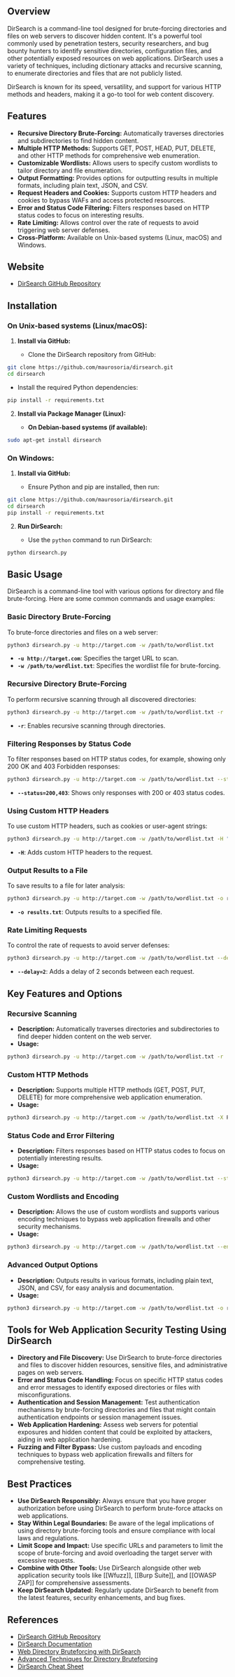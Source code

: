 ## Overview
DirSearch is a command-line tool designed for brute-forcing directories and files on web servers to discover hidden content. It's a powerful tool commonly used by penetration testers, security researchers, and bug bounty hunters to identify sensitive directories, configuration files, and other potentially exposed resources on web applications. DirSearch uses a variety of techniques, including dictionary attacks and recursive scanning, to enumerate directories and files that are not publicly listed.

DirSearch is known for its speed, versatility, and support for various HTTP methods and headers, making it a go-to tool for web content discovery.

## Features
- **Recursive Directory Brute-Forcing:** Automatically traverses directories and subdirectories to find hidden content.
- **Multiple HTTP Methods:** Supports GET, POST, HEAD, PUT, DELETE, and other HTTP methods for comprehensive web enumeration.
- **Customizable Wordlists:** Allows users to specify custom wordlists to tailor directory and file enumeration.
- **Output Formatting:** Provides options for outputting results in multiple formats, including plain text, JSON, and CSV.
- **Request Headers and Cookies:** Supports custom HTTP headers and cookies to bypass WAFs and access protected resources.
- **Error and Status Code Filtering:** Filters responses based on HTTP status codes to focus on interesting results.
- **Rate Limiting:** Allows control over the rate of requests to avoid triggering web server defenses.
- **Cross-Platform:** Available on Unix-based systems (Linux, macOS) and Windows.

## Website
- [DirSearch GitHub Repository](https://github.com/maurosoria/dirsearch)

## Installation

### On Unix-based systems (Linux/macOS):

1. **Install via GitHub:**

   - Clone the DirSearch repository from GitHub:

```sh
git clone https://github.com/maurosoria/dirsearch.git
cd dirsearch
```

   - Install the required Python dependencies:

```sh
pip install -r requirements.txt
```

2. **Install via Package Manager (Linux):**

   - **On Debian-based systems (if available):**

```sh
sudo apt-get install dirsearch
```

### On Windows:

1. **Install via GitHub:**

   - Ensure Python and pip are installed, then run:

```sh
git clone https://github.com/maurosoria/dirsearch.git
cd dirsearch
pip install -r requirements.txt
```

2. **Run DirSearch:**

   - Use the `python` command to run DirSearch:

```sh
python dirsearch.py
```

## Basic Usage
DirSearch is a command-line tool with various options for directory and file brute-forcing. Here are some common commands and usage examples:

### Basic Directory Brute-Forcing
To brute-force directories and files on a web server:

```sh
python3 dirsearch.py -u http://target.com -w /path/to/wordlist.txt
```

- **`-u http://target.com`**: Specifies the target URL to scan.
- **`-w /path/to/wordlist.txt`**: Specifies the wordlist file for brute-forcing.

### Recursive Directory Brute-Forcing
To perform recursive scanning through all discovered directories:

```sh
python3 dirsearch.py -u http://target.com -w /path/to/wordlist.txt -r
```

- **`-r`**: Enables recursive scanning through directories.

### Filtering Responses by Status Code
To filter responses based on HTTP status codes, for example, showing only 200 OK and 403 Forbidden responses:

```sh
python3 dirsearch.py -u http://target.com -w /path/to/wordlist.txt --status=200,403
```

- **`--status=200,403`**: Shows only responses with 200 or 403 status codes.

### Using Custom HTTP Headers
To use custom HTTP headers, such as cookies or user-agent strings:

```sh
python3 dirsearch.py -u http://target.com -w /path/to/wordlist.txt -H "User-Agent: custom-agent" -H "Cookie: sessionid=abc123"
```

- **`-H`**: Adds custom HTTP headers to the request.

### Output Results to a File
To save results to a file for later analysis:

```sh
python3 dirsearch.py -u http://target.com -w /path/to/wordlist.txt -o results.txt
```

- **`-o results.txt`**: Outputs results to a specified file.

### Rate Limiting Requests
To control the rate of requests to avoid server defenses:

```sh
python3 dirsearch.py -u http://target.com -w /path/to/wordlist.txt --delay=2
```

- **`--delay=2`**: Adds a delay of 2 seconds between each request.

## Key Features and Options

### Recursive Scanning
- **Description:** Automatically traverses directories and subdirectories to find deeper hidden content on the web server.
- **Usage:**
```sh
python3 dirsearch.py -u http://target.com -w /path/to/wordlist.txt -r
```

### Custom HTTP Methods
- **Description:** Supports multiple HTTP methods (GET, POST, PUT, DELETE) for more comprehensive web application enumeration.
- **Usage:**
```sh
python3 dirsearch.py -u http://target.com -w /path/to/wordlist.txt -X POST
```

### Status Code and Error Filtering
- **Description:** Filters responses based on HTTP status codes to focus on potentially interesting results.
- **Usage:**
```sh
python3 dirsearch.py -u http://target.com -w /path/to/wordlist.txt --status=200,403
```

### Custom Wordlists and Encoding
- **Description:** Allows the use of custom wordlists and supports various encoding techniques to bypass web application firewalls and other security mechanisms.
- **Usage:**
```sh
python3 dirsearch.py -u http://target.com -w /path/to/wordlist.txt --encoding=base64
```

### Advanced Output Options
- **Description:** Outputs results in various formats, including plain text, JSON, and CSV, for easy analysis and documentation.
- **Usage:**
```sh
python3 dirsearch.py -u http://target.com -w /path/to/wordlist.txt -o results.json --format=json
```

## Tools for Web Application Security Testing Using DirSearch

- **Directory and File Discovery:** Use DirSearch to brute-force directories and files to discover hidden resources, sensitive files, and administrative pages on web servers.
- **Error and Status Code Handling:** Focus on specific HTTP status codes and error messages to identify exposed directories or files with misconfigurations.
- **Authentication and Session Management:** Test authentication mechanisms by brute-forcing directories and files that might contain authentication endpoints or session management issues.
- **Web Application Hardening:** Assess web servers for potential exposures and hidden content that could be exploited by attackers, aiding in web application hardening.
- **Fuzzing and Filter Bypass:** Use custom payloads and encoding techniques to bypass web application firewalls and filters for comprehensive testing.

## Best Practices
- **Use DirSearch Responsibly:** Always ensure that you have proper authorization before using DirSearch to perform brute-force attacks on web applications.
- **Stay Within Legal Boundaries:** Be aware of the legal implications of using directory brute-forcing tools and ensure compliance with local laws and regulations.
- **Limit Scope and Impact:** Use specific URLs and parameters to limit the scope of brute-forcing and avoid overloading the target server with excessive requests.
- **Combine with Other Tools:** Use DirSearch alongside other web application security tools like [[Wfuzz]], [[Burp Suite]], and [[OWASP ZAP]] for comprehensive assessments.
- **Keep DirSearch Updated:** Regularly update DirSearch to benefit from the latest features, security enhancements, and bug fixes.

## References
- [DirSearch GitHub Repository](https://github.com/maurosoria/dirsearch)
- [DirSearch Documentation](https://github.com/maurosoria/dirsearch#readme)
- [Web Directory Bruteforcing with DirSearch](https://null-byte.wonderhowto.com/how-to/bruteforce-web-directories-hidden-files-with-dirsearch-0187262/)
- [Advanced Techniques for Directory Bruteforcing](https://www.hackingarticles.in/advanced-web-directory-bruteforcing-using-dirsearch/)
- [DirSearch Cheat Sheet](https://www.sans.org/posters/dirsearch-cheat-sheet/)

